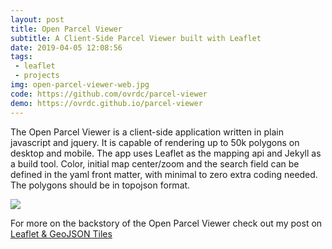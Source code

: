 ```yaml
---
layout: post
title: Open Parcel Viewer
subtitle: A Client-Side Parcel Viewer built with Leaflet
date: 2019-04-05 12:08:56
tags:
 - leaflet
 - projects
img: open-parcel-viewer-web.jpg
code: https://github.com/ovrdc/parcel-viewer
demo: https://ovrdc.github.io/parcel-viewer
---
```

The Open Parcel Viewer is a client-side application written in plain javascript and jquery. It is capable of rendering up to 50k polygons on desktop and mobile. The app uses Leaflet as the mapping api and Jekyll as a build tool. Color, initial map center/zoom and the search field can be defined in the yaml front matter, with minimal to zero extra coding needed. The polygons should be in topojson format.

<div id="iframe"><img id="img" src="/assets/img/open-parcel-viewer-web.jpg"></div>

For more on the backstory of the Open Parcel Viewer check out my post on [Leaflet & GeoJSON Tiles](blog/leaflet-and-geojson-tiles/)


<script>
var iframe = document.getElementById('img');
iframe.addEventListener('click', function() {
  this.parentElement.innerHTML = '<iframe src="https://ovrdc.github.io/parcel-viewer" allowfullscreen="true" mozallowfullscreen="true" webkitallowfullscreen="true" width="100%" height="460" frameborder="0" style="border: solid thick #333;"></iframe>'
});
</script>